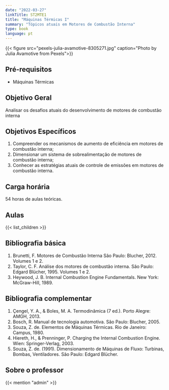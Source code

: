 ```yaml
---
date: "2022-03-27"
linkTitle: ST2MTE1
title: "Máquinas Térmicas I"
summary: "Tópicos atuais em Motores de Combustão Interna"
type: book
language: pt
---
```


{{< figure src="pexels-julia-avamotive-8305271.jpg" caption="Photo by Julia Avamotive from Pexels">}}

## Pré-requisitos

- Máquinas Térmicas

## Objetivo Geral

Analisar os desafios atuais do desenvolvimento de motores de combustão interna

## Objetivos Específicos

1. Compreender os mecanismos de aumento de eficiência em motores de combustão interna;
2. Dimensionar um sistema de sobrealimentação de motores de combustão interna;
3. Conhecer as estratégias atuais de controle de emissões em motores de combustão interna.

## Carga horária

54 horas de aulas teóricas.

## Aulas

{{< list_children >}}

## Bibliografia básica

1. Brunetti, F. Motores de Combustão Interna São Paulo: Blucher, 2012. Volumes 1 e 2.
2. Taylor, C. F. Análise dos motores de combustão interna. São Paulo: Edgard Blücher, 1995. Volumes 1 e 2.
3. Heywood, J. B. Internal Combustion Engine Fundamentals. New York: McGraw-Hill, 1989.

## Bibliografia complementar

1. Çengel, Y. A., & Boles, M. A. Termodinâmica (7 ed.). Porto Alegre: AMGH, 2013.
2. Bosch, R. Manual de tecnologia automotiva. São Paulo: Blucher, 2005.
3. Souza, Z. de. Elementos de Máquinas Térmicas. Rio de Janeiro: Campus, 1980.
4. Hiereth, H., & Prenninger, P. Charging the Internal Combustion Engine. Wien: Springer-Verlag, 2003.
5. Souza, Z. de. (1991). Dimensionamento de Máquinas de Fluxo: Turbinas, Bombas, Ventiladores. São Paulo: Edgard Blücher.

## Sobre o professor

{{< mention "admin" >}}

